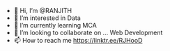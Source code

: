 - 👋 Hi, I’m @RANJITH
- 👀 I’m interested in Data
- 🌱 I’m currently learning MCA
- 💞️ I’m looking to collaborate on ... Web Development
- 📫 How to reach me https://linktr.ee/RJHooD

<!---
RANJITH1799/RANJITH1799 is a ✨ special ✨ repository because its `README.md` (this file) appears on your GitHub profile.
You can click the Preview link to take a look at your changes.
--->
